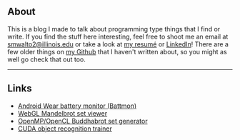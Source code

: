 About
-----

This is a blog I made to talk about programming type things that I find or write. If you find the stuff here interesting, feel free to  shoot me an email at <smwalto2@illinois.edu> or take a look at [my resumé](/assets/resume.html) or [LinkedIn](https://www.linkedin.com/profile/view?id=317184116)! There are a few older things on [my Github](https://github.com/karmeleon) that I haven't written about, so you might as well go check that out too.

***

Links
-----
* [Android Wear battery monitor (Battmon)](https://play.google.com/store/apps/details?id=com.karmeleon.battmon)
* [WebGL Mandelbrot set viewer](https://karmeleon.github.io/WGL-fractal/)
* [OpenMP/OpenCL Buddhabrot set generator](https://github.com/karmeleon/Pbrot/)
* [CUDA object recognition trainer](https://github.com/karmeleon/ImageRecognitionCUDA)